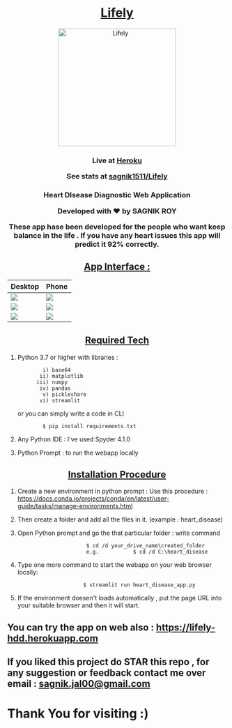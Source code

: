 <u><h1 align = center>Lifely </h1></u>
<p align=center><img src="https://github.com/sagnik1511/Lifely/blob/main/logo.png" alt="Lifely" width="270px"></p>

<h3><p align=center>Live at  <a  href="https://lifely-hdd.herokuapp.com">Heroku</a></p>
<p align=center>See stats at  <a  href="https://githubmemory.com/repo/sagnik1511/Lifely">sagnik1511/Lifely</a></p></h3>
<h3><p align=center>Heart DIsease Diagnostic Web Application</p>
<p align=center>Developed with ❤️ by SAGNIK ROY</p>
<p align=center>These app hase been developed for the people who want keep balance in the life . If you have any heart issues this app will predict it 92% correctly.</p></h3>

<u><h2 align=center>App Interface :</h2></u>

|Desktop|Phone|
|-|-|
|![](https://github.com/sagnik1511/Lifely/blob/main/Interface/ds1.png)|![](https://github.com/sagnik1511/Lifely/blob/main/Interface/p1.jpg)|
|![](https://github.com/sagnik1511/Lifely/blob/main/Interface/ds2.png)|![](https://github.com/sagnik1511/Lifely/blob/main/Interface/p2.jpg)|
|![](https://github.com/sagnik1511/Lifely/blob/main/Interface/ds3.png)|![](https://github.com/sagnik1511/Lifely/blob/main/Interface/p3.jpg)|

<u><h2 align=center>Required Tech</h2></u>
1. Python 3.7 or higher with libraries :
             
               i) base64
              ii) matplotlib
             iii) numpy
              iv) pandas
               v) pickleshare
              vi) streamlit 
   or you can simply write a code in CLI
   
               $ pip install requirements.txt
             
 2. Any Python IDE :   I've used Spyder 4.1.0
 3. Python Prompt : to run the webapp locally
 
 
 
 

<u><h2 align=center>Installation Procedure</h2></u>
 
 1. Create a new environment in python prompt  : Use this procedure :  https://docs.conda.io/projects/conda/en/latest/user-guide/tasks/manage-environments.html
 2. Then create a folder and add all the files in it. (example : heart_disease)
 3. Open Python prompt and go the that particular folder  : write command
                              
                              $ cd /d your_drive_name\created_folder
                              e.g.           $ cd /d C:\heart_disease
 4. Type one more command to start the webapp on your web browser locally:
                             
                             $ streamlit run heart_disease_app.py
                             
 5. If the environment doesen't loads automatically , put the page URL into your suitable browser and then it will start.

## You can try the app on web also : https://lifely-hdd.herokuapp.com

## If you liked this project do **STAR** this repo , for any suggestion or feedback contact me over email : sagnik.jal00@gmail.com
 
# Thank You for visiting :)
 
